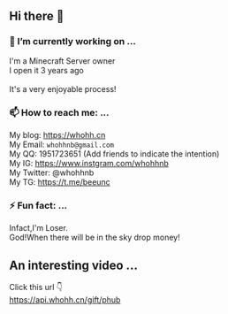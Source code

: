 ## Hi there 👋
### 🔭 I’m currently working on ...<br>
I'm a Minecraft Server owner<br>
I open it 3 years ago<br>
<br>
It's a very enjoyable process!

### 📫 How to reach me: ...<br>
My blog: <https://whohh.cn><br>
My Email: `whohhnb@gmail.com`<br>
My QQ: 1951723651 (Add friends to indicate the intention)<br>
My IG: <https://www.instgram.com/whohhnb><br>
My Twitter: @whohhnb<br>
My TG: <https://t.me/beeunc><br>

### ⚡ Fun fact: ...
Infact,I'm Loser.<br>
God!When there will be in the sky drop money!<br>
## An interesting video ...
Click this url 👇<br>
<https://api.whohh.cn/gift/phub>
